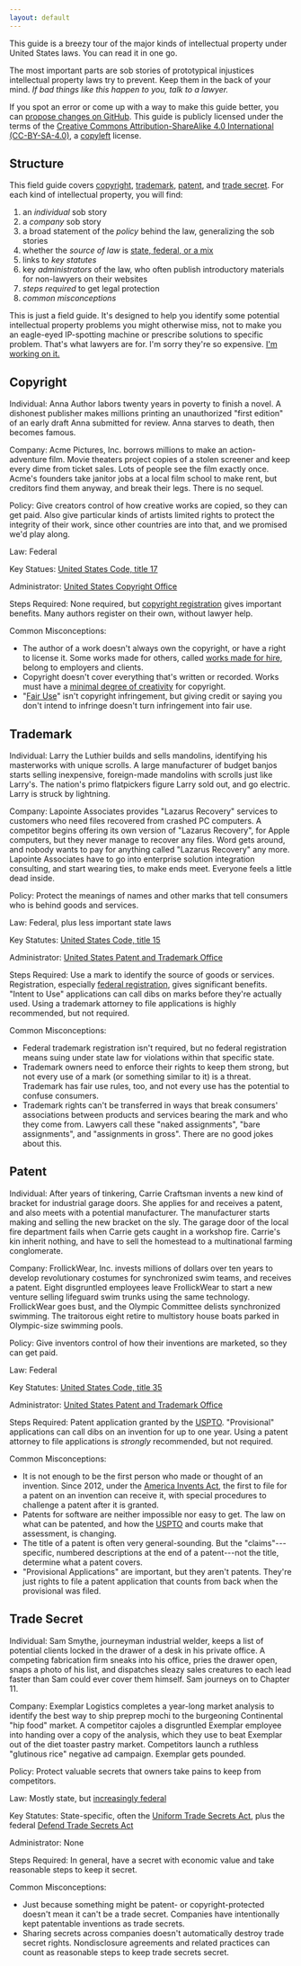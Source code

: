 ```yaml
---
layout: default
---
```


This guide is a breezy tour of the major kinds of intellectual property under United States laws.  You can read it in one go.

The most important parts are sob stories of prototypical injustices intellectual property laws try to prevent.  Keep them in the back of your mind.  _If bad things like this happen to you, talk to a lawyer._

If you spot an error or come up with a way to make this guide better, you can [propose changes on GitHub][fork].  This guide is publicly licensed under the terms of the [Creative Commons Attribution-ShareAlike 4.0 International (CC-BY-SA-4.0)][CC-BY-SA-4.0], a [copyleft] license.

[copyleft]: https://en.wikipedia.org/wiki/Copyleft

[fork]: https://github.com/kemitchell/ip-field-guide/edit/master/index.md

[CC-BY-SA-4.0]: https://github.com/kemitchell/ip-field-guide/blob/master/COPYING

## Structure

This field guide covers [copyright](#copyright), [trademark](#trademark), [patent](#patent), and [trade secret](#trade-secret).  For each kind of intellectual property, you will find:

1. an _individual_ sob story
2. a _company_ sob story
3. a broad statement of the _policy_ behind the law, generalizing the sob stories
4. whether the _source of law_ is [state, federal, or a mix][federalism]
5. links to _key statutes_
6. key _administrators_ of the law, who often publish introductory materials for non-lawyers on their websites
7. _steps required_ to get legal protection
8. _common misconceptions_

[federalism]: https://en.wikipedia.org/wiki/Federalism_in_the_United_States

This is just a field guide.  It's designed to help you identify some potential intellectual property problems you might otherwise miss, not to make you an eagle-eyed IP-spotting machine or prescribe solutions to specific problem.  That's what lawyers are for.  I'm sorry they're so expensive.  [I'm working on it.][commonform]

[commonform]: https://commonform.github.io

## Copyright

Individual:  Anna Author labors twenty years in poverty to finish a novel.  A dishonest publisher makes millions printing an unauthorized "first edition" of an early draft Anna submitted for review.  Anna starves to death, then becomes famous.

Company:  Acme Pictures, Inc. borrows millions to make an action-adventure film.  Movie theaters project copies of a stolen screener and keep every dime from ticket sales.  Lots of people see the film exactly once.  Acme's founders take janitor jobs at a local film school to make rent, but creditors find them anyway, and break their legs.  There is no sequel.

Policy:  Give creators control of how creative works are copied, so they can get paid.  Also give particular kinds of artists limited rights to protect the integrity of their work, since other countries are into that, and we promised we'd play along.

Law: Federal

Key Statues: [United States Code, title 17][copyright laws]

Administrator: [United States Copyright Office][copyright office]

Steps Required:  None required, but [copyright registration] gives important benefits.  Many authors register on their own, without lawyer help.

Common Misconceptions:

- The author of a work doesn't always own the copyright, or have a right to license it. Some works made for others, called [works made for hire], belong to employers and clients.
- Copyright doesn't cover everything that's written or recorded.  Works must have a [minimal degree of creativity][feist] for copyright.
- "[Fair Use][fair use]" isn't copyright infringement, but giving credit or saying you don't intend to infringe doesn't turn infringement into fair use.

[feist]: https://www.oyez.org/cases/1990/89-1909

[works made for hire]: http://worksmadeforhire.com/

[copyright office]: https://www.copyright.gov

[copyright laws]: http://www.copyright.gov/title17/circ92.pdf

[copyright registration]: http://www.copyright.gov/fls/sl35.pdf

[fair use]: http://www.copyright.gov/fair-use/more-info.html

## Trademark

Individual:  Larry the Luthier builds and sells mandolins, identifying his masterworks with unique scrolls.  A large manufacturer of budget banjos starts selling inexpensive, foreign-made mandolins with scrolls just like Larry's.  The nation's primo flatpickers figure Larry sold out, and go electric.  Larry is struck by lightning.

Company:  Lapointe Associates provides "Lazarus Recovery" services to customers who need files recovered from crashed PC computers.  A competitor begins offering its own version of "Lazarus Recovery", for Apple computers, but they never manage to recover any files.  Word gets around, and nobody wants to pay for anything called "Lazarus Recovery" any more.  Lapointe Associates have to go into enterprise solution integration consulting, and start wearing ties, to make ends meet.  Everyone feels a little dead inside.

Policy:  Protect the meanings of names and other marks that tell consumers who is behind goods and services.

Law:  Federal, plus less important state laws

Key Statutes:  [United States Code, title 15][USPTO laws]

Administrator: [United States Patent and Trademark Office][USPTO]

Steps Required:  Use a mark to identify the source of goods or services.  Registration, especially [federal registration], gives significant benefits.  "Intent to Use" applications can call dibs on marks before they're actually used.  Using a trademark attorney to file applications is highly recommended, but not required.

Common Misconceptions:

- Federal trademark registration isn't required, but no federal registration means suing under state law for violations within that specific state.
- Trademark owners need to enforce their rights to keep them strong, but not every use of a mark (or something similar to it) is a threat.  Trademark has fair use rules, too, and not every use has the potential to confuse consumers.
- Trademark rights can't be transferred in ways that break consumers' associations between products and services bearing the mark and who they come from.  Lawyers call these "naked assignments", "bare assignments", and "assignments in gross".  There are no good jokes about this.

[USPTO]: https://www.uspto.gov

[USPTO laws]: http://www.uspto.gov/sites/default/files/documents/tmlaw.pdf

[federal registration]: http://www.uspto.gov/trademarks-getting-started/process-overview/trademark-information-network

## Patent

Individual:  After years of tinkering, Carrie Craftsman invents a new kind of bracket for industrial garage doors.  She applies for and receives a patent, and also meets with a potential manufacturer.  The manufacturer starts making and selling the new bracket on the sly.  The garage door of the local fire department fails when Carrie gets caught in a workshop fire.  Carrie's kin inherit nothing, and have to sell the homestead to a multinational farming conglomerate.

Company:  FrollickWear, Inc. invests millions of dollars over ten years to develop revolutionary costumes for synchronized swim teams, and receives a patent.  Eight disgruntled employees leave FrollickWear to start a new venture selling lifeguard swim trunks using the same technology.  FrollickWear goes bust, and the Olympic Committee delists synchronized swimming.  The traitorous eight retire to multistory house boats parked in  Olympic-size swimming pools.

Policy:  Give inventors control of how their inventions are marketed, so they can get paid.

Law: Federal

Key Statutes: [United States Code, title 35][USPTO laws]

Administrator: [United States Patent and Trademark Office][USPTO]

Steps Required:  Patent application granted by the [USPTO].  "Provisional" applications can call dibs on an invention for up to one year.  Using a patent attorney to file applications is _strongly_ recommended, but not required.

Common Misconceptions:

- It is not enough to be the first person who made or thought of an invention.  Since 2012, under the [America Invents Act][AIA], the first to file for a patent on an invention can receive it, with special procedures to challenge a patent after it is granted.
- Patents for software are neither impossible nor easy to get.  The law on what can be patented, and how the [USPTO] and courts make that assessment, is changing.
- The title of a patent is often very general-sounding.  But the "claims"---specific, numbered descriptions at the end of a patent---not the title, determine what a patent covers.
- "Provisional Applications" are important, but they aren't patents.  They're just rights to file a patent application that counts from back when the provisional was filed.

[AIA]: https://www.gpo.gov/fdsys/pkg/PLAW-112publ29/content-detail.html

## Trade Secret

Individual:  Sam Smythe, journeyman industrial welder, keeps a list of potential clients locked in the drawer of a desk in his private office.  A competing fabrication firm sneaks into his office, pries the drawer open, snaps a photo of his list, and dispatches sleazy sales creatures to each lead faster than Sam could ever cover them himself.  Sam journeys on to Chapter 11.

Company:  Exemplar Logistics completes a year-long market analysis to identify the best way to ship preprep mochi to the burgeoning Continental "hip food" market.  A competitor cajoles a disgruntled Exemplar employee into handing over a copy of the analysis, which they use to beat Exemplar out of the diet toaster pastry market.   Competitors launch a ruthless "glutinous rice" negative ad campaign.  Exemplar gets pounded.

Policy:  Protect valuable secrets that owners take pains to keep from competitors.

Law: Mostly state, but [increasingly federal][DTSA]

[DTSA]: https://www.gpo.gov/fdsys/search/pagedetails.action?granuleId=CREC-2016-04-27-pt1-PgH2028&&packageId=CREC-2016-04-27

Key Statutes: State-specific, often the [Uniform Trade Secrets Act][UTSA], plus the federal [Defend Trade Secrets Act][DTSA]

[UTSA]: http://www.uniformlaws.org/shared/docs/trade%20secrets/utsa_final_85.pdf

Administrator: None

Steps Required:  In general, have a secret with economic value and take reasonable steps to keep it secret.

Common Misconceptions:

- Just because something might be patent- or copyright-protected doesn't mean it can't be a trade secret.  Companies have intentionally kept patentable inventions as trade secrets.
- Sharing secrets across companies doesn't automatically destroy trade secret rights.  Nondisclosure agreements and related practices can count as reasonable steps to keep trade secrets secret.
